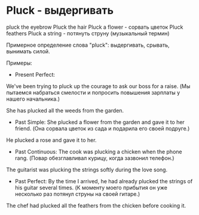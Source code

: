 # Pluck - выдергивать




pluck the eyebrow
Pluck the hair
Pluck a flower - сорвать цветок
Pluck feathers
Pluck a string - потянуть струну (музыкальный термин)

Примерное определение слова "pluck": выдергивать, срывать, вынимать силой.

Примеры:

- Present Perfect:

We've been trying to pluck up the courage to ask our boss for a raise. (Мы пытаемся набраться смелости и попросить повышения зарплаты у нашего начальника.)

She has plucked all the weeds from the garden.

- Past Simple: She plucked a flower from the garden and gave it to her friend. (Она сорвала цветок из сада и подарила его своей подруге.)

He plucked a rose and gave it to her.

- Past Continuous: The cook was plucking a chicken when the phone rang. (Повар обезглавливал курицу, когда зазвонил телефон.)

The guitarist was plucking the strings softly during the love song.

- Past Perfect: By the time I arrived, he had already plucked the strings of his guitar several times. (К моменту моего прибытия он уже несколько раз потянул струны на своей гитаре.)

The chef had plucked all the feathers from the chicken before cooking it.